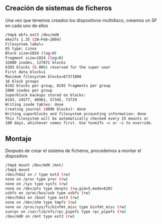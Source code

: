 ## Creación de sistemas de ficheros

Una vez que tenemos creados los dispositivos multidisco, creamos un SF en cada uno de ellos

``` bash 
/tmp$ mkfs.ext3 /dev/md0
mke2fs 1.35 (28−Feb−2004)
Filesystem label=
OS type: Linux
Block size=1024 (log=0)
Fragment size=1024 (log=0)
32000 inodes, 127872 blocks
6393 blocks (5.00%) reserved for the super user
First data block=1
Maximum filesystem blocks=67371008
16 block groups
8192 blocks per group, 8192 fragments per group
2000 inodes per group
Superblock backups stored on blocks:
8193, 24577, 40961, 57345, 73729
Writing inode tables: done
Creating journal (4096 blocks): done
Writing superblocks and filesystem accounting information: done
This filesystem will be automatically checked every 25 mounts or
180 days, whichever comes first. Use tune2fs −c or −i to override.
```



## Montaje 

Después de crear el sistema de ficheros, procedemos a montar el dispositivo

```bash
/tmp$ mount /dev/md0 /mnt/
/tmp$ mount
/dev/hda2 on / type ext3 (rw)
none on /proc type proc (rw)
none on /sys type sysfs (rw)
none on /dev/pts type devpts (rw,gid=5,mode=620)
usbfs on /proc/bus/usb type usbfs (rw)
/dev/hda1 on /boot type ext3 (rw)
none on /dev/shm type tmpfs (rw)
none on /proc/sys/fs/binfmt_misc type binfmt_misc (rw)
sunrpc on /var/lib/nfs/rpc_pipefs type rpc_pipefs (rw)
/dev/md0 on /mnt type ext3 (rw)
```
